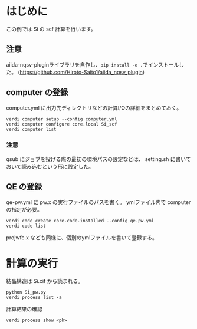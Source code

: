 
# はじめに
この例では Si の scf 計算を行います。

## 注意
aiida-nqsv-pluginライブラリを自作し、`pip install -e .`でインストールした。
(https://github.com/Hiroto-Saito1/aiida_nqsv_plugin)

## computer の登録
computer.yml に出力先ディレクトリなどの計算I/Oの詳細をまとめておく。
```
verdi computer setup --config computer.yml
verdi computer configure core.local Si_scf
verdi computer list
```

### 注意
qsub にジョブを投げる際の最初の環境パスの設定などは、 setting.sh に書いておいて読み込むという形に設定した。


## QE の登録
qe-pw.yml に pw.x の実行ファイルのパスを書く。
ymlファイル内で computer の指定が必要。
```
verdi code create core.code.installed --config qe-pw.yml
verdi code list
```
projwfc.x なども同様に、個別のymlファイルを書いて登録する。

# 計算の実行
結晶構造は Si.cif から読まれる。
```
python Si_pw.py
verdi process list -a
```

計算結果の確認
```
verdi process show <pk>
```
